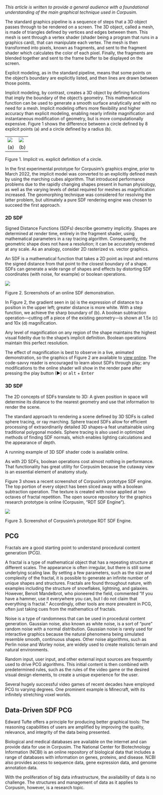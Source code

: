 *This article is written to provide a general audience with a foundational understanding of the main graphical technique used in Corpusim.*

The standard graphics pipeline is a sequence of steps that a 3D object passes through to be rendered on a screen. The 3D object, called a mesh, is made of triangles defined by vertices and edges between them. This mesh is sent through a vertex shader (shader being a program that runs in a graphics card), that can manipulate each vertex. The mesh is then transformed into pixels, known as fragments, and sent to the fragment shader which calculates the color of each pixel. Finally, the fragments are blended together and sent to the frame buffer to be displayed on the screen.

Explicit modeling, as in the standard pipeline, means that some points on the object’s boundary are explicitly listed, and then lines are drawn between those points.

Implicit modeling, by contrast, creates a 3D object by defining functions that imply the boundary of the object’s geometry. This mathematical function can be used to generate a smooth surface analytically and with no need for a mesh. Implicit modeling offers more flexibility and higher accuracy than explicit modeling, enabling nearly infinite magnification and instantaneous modification of geometry, but is more computationally expensive. Figure 1 shows the difference between a circle defined by 8 explicit points (a) and a circle defined by a radius (b).

|   |   |
|---|---|
|![](expl.png)|![](impl.png)|
|(a)|(b)|

Figure 1. Implicit vs. explicit definition of a circle.

In the first experimental prototype for Corpusim’s graphics engine, prior to March 2022, the implicit model was converted to an explicitly defined mesh by using the marching cubes algorithm. That introduced performance problems due to the rapidly changing shapes present in human physiology, as well as the varying levels of detail required for meshes as magnification increased. The geomorphing technique was considered for resolving the latter problem, but ultimately a pure SDF rendering engine was chosen to succeed the first approach.

### 2D SDF

Signed Distance Functions (SDFs) describe geometry implicitly. Shapes are determined at render time, entirely in the fragment shader, using mathematical parameters in a ray tracing algorithm. Consequently, the geometric shape does not have a resolution; it can be accurately rendered at any scale. As an analogy, consider 2D rasterized vs. vector graphics.

An SDF is a mathematical function that takes a 2D point as input and returns the signed distance from that point to the closest boundary of a shape. SDFs can generate a wide range of shapes and effects by distorting SDF coordinates (with noise, for example) or boolean operations.

![](sdf-demo.png)

Figure 2. Screenshots of an online SDF demonstration.

  

In Figure 2, the gradient seen in (a) is the expression of distance to a position in the upper left; greater distance is more white. With a step function, we achieve the sharp boundary of (b). A boolean subtraction operation—cutting off a piece of the existing geometry—is shown at 1.5x (c) and 10x (d) magnification.

Any level of magnification on any region of the shape maintains the highest visual fidelity due to the shape’s implicit definition. Boolean operations maintain this perfect resolution.

The effect of magnification is best to observe in a live, animated demonstration, so the graphics of Figure 2 are available to [view online](https://www.shadertoy.com/view/Ddd3Rj). The code-savvy reader is encouraged to learn about SDFs through play; any modifications to the online shader will show in the render pane after pressing the play button (►) or <kbd>alt</kbd> + <kbd>Enter</kbd>

### 3D SDF

The 2D concepts of SDFs translate to 3D: A given position in space will determine its distance to the nearest geometry and use that information to render the scene.

The standard approach to rendering a scene defined by 3D SDFs is called sphere tracing, or ray marching. Sphere traced SDFs allow for efficient processing of extraordinarily detailed 3D shapes–a feat unattainable using traditional polygonal models. Sphere tracing is also used in optimized methods of finding SDF normals, which enables lighting calculations and the appearance of depth.

A running example of 3D SDF shader code is available online.

As with 2D SDFs, boolean operations cost almost nothing in performance. That functionality has great utility for Corpusim because the cutaway view is an essential element of anatomy study. 

Figure 3 shows a recent screenshot of Corpusim’s prototype SDF engine. The top portion of every object has been sliced away with a boolean subtraction operation. The texture is created with noise applied at two octaves of fractal repetition. The open source repository for the graphics research prototype is online (Corpusim, “RDT SDF Engine”). 

![](corpusim-sdf.png)

Figure 3. Screenshot of Corpusim’s prototype RDT SDF Engine.

## PCG

Fractals are a good starting point to understand procedural content generation (PCG).

A fractal is a type of mathematical object that has a repeating structure at different scales. The appearance is often irregular, but there is still some underlying scaling law. By setting a few parameters, such as the size and complexity of the fractal, it is possible to generate an infinite number of unique shapes and structures. Fractals are found throughout nature, with examples including the structure of snowflakes, lightning, and galaxies. However, Benoit Mandelbrot, who pioneered the field, commented “If you have a hammer, use it everywhere you can, but I do not claim that everything is fractal.” Accordingly, other tools are more prevalent in PCG, often just taking cues from the mathematics of fractals.

Noise is a type of randomness that can be used in procedural content generation. Gaussian noise, also known as white noise, is a sort of “pure” random noise with a normal distribution. Gaussian noise is rarely used for interactive graphics because the natural phenomena being simulated resemble smooth, continuous shapes. Other noise algorithms, such as Perlin noise and Worley noise, are widely used to create realistic terrain and natural environments.

Random input, user input, and other external input sources are frequently used to drive PCG algorithms. This initial content is then combined with predetermined rules, such as the rules of the video game or the desired visual design elements, to create a unique experience for the user.

Several hugely successful video games of recent decades have employed PCG to varying degrees. One prominent example is Minecraft, with its infinitely stretching voxel worlds.

## Data-Driven SDF PCG

Edward Tufte offers a principle for producing better graphical tools: The reasoning capabilities of users are amplified by improving the quality, relevance, and integrity of the data being presented.

Biological and medical databases are available on the internet and can provide data for use in Corpusim. The National Center for Biotechnology Information (NCBI) is an online repository of biological data that includes a range of databases with information on genes, proteins, and disease. NCBI also provides access to sequence data, gene expression data, and genome annotation data.

With the proliferation of big data infrastructure, the availability of data is no challenge. The structures and management of data as it applies to Corpusim, however, is a research topic.